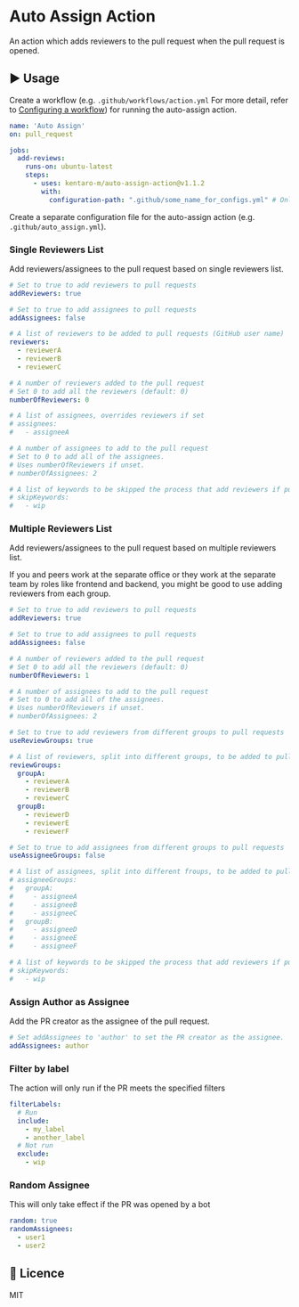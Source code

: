 # Auto Assign Action
An action which adds reviewers to the pull request when the pull request is opened.

## :arrow_forward: Usage
Create a workflow (e.g. `.github/workflows/action.yml` For more detail, refer to [Configuring a workflow](https://help.github.com/en/articles/configuring-a-workflow#creating-a-workflow-file)) for running the auto-assign action.

```yml
name: 'Auto Assign'
on: pull_request

jobs:
  add-reviews:
    runs-on: ubuntu-latest
    steps:
      - uses: kentaro-m/auto-assign-action@v1.1.2
        with:
          configuration-path: ".github/some_name_for_configs.yml" # Only needed if you use something other than .github/auto_assign.yml
```

Create a separate configuration file for the auto-assign action (e.g. `.github/auto_assign.yml`).

### Single Reviewers List
Add reviewers/assignees to the pull request based on single reviewers list.

```yaml
# Set to true to add reviewers to pull requests
addReviewers: true

# Set to true to add assignees to pull requests
addAssignees: false

# A list of reviewers to be added to pull requests (GitHub user name)
reviewers:
  - reviewerA
  - reviewerB
  - reviewerC

# A number of reviewers added to the pull request
# Set 0 to add all the reviewers (default: 0)
numberOfReviewers: 0

# A list of assignees, overrides reviewers if set
# assignees:
#   - assigneeA

# A number of assignees to add to the pull request
# Set to 0 to add all of the assignees.
# Uses numberOfReviewers if unset.
# numberOfAssignees: 2

# A list of keywords to be skipped the process that add reviewers if pull requests include it
# skipKeywords:
#   - wip
```

### Multiple Reviewers List
Add reviewers/assignees to the pull request based on multiple reviewers list.

If you and peers work at the separate office or they work at the separate team by roles like frontend and backend, you might be good to use adding reviewers from each group.

```yaml
# Set to true to add reviewers to pull requests
addReviewers: true

# Set to true to add assignees to pull requests
addAssignees: false

# A number of reviewers added to the pull request
# Set 0 to add all the reviewers (default: 0)
numberOfReviewers: 1

# A number of assignees to add to the pull request
# Set to 0 to add all of the assignees.
# Uses numberOfReviewers if unset.
# numberOfAssignees: 2

# Set to true to add reviewers from different groups to pull requests
useReviewGroups: true

# A list of reviewers, split into different groups, to be added to pull requests (GitHub user name)
reviewGroups:
  groupA:
    - reviewerA
    - reviewerB
    - reviewerC
  groupB:
    - reviewerD
    - reviewerE
    - reviewerF

# Set to true to add assignees from different groups to pull requests
useAssigneeGroups: false

# A list of assignees, split into different froups, to be added to pull requests (GitHub user name)
# assigneeGroups:
#   groupA:
#     - assigneeA
#     - assigneeB
#     - assigneeC
#   groupB:
#     - assigneeD
#     - assigneeE
#     - assigneeF

# A list of keywords to be skipped the process that add reviewers if pull requests include it
# skipKeywords:
#   - wip
```

### Assign Author as Assignee
Add the PR creator as the assignee of the pull request.

```yaml
# Set addAssignees to 'author' to set the PR creator as the assignee.
addAssignees: author
```

### Filter by label
The action will only run if the PR meets the specified filters

```yaml
filterLabels:
  # Run
  include:
    - my_label
    - another_label
  # Not run
  exclude:
    - wip

```

### Random Assignee
This will only take effect if the PR was opened by a bot

```yaml
random: true
randomAssignees:
  - user1
  - user2

```

## :memo: Licence
MIT
